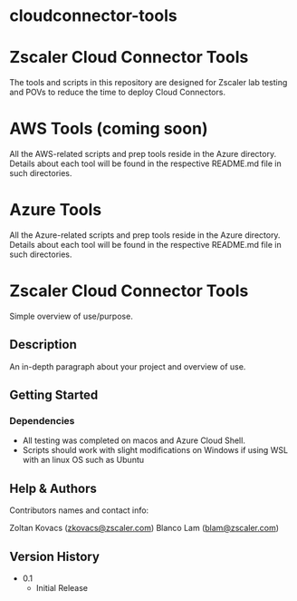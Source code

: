 # cloudconnector-tools

# Zscaler Cloud Connector Tools

The tools and scripts in this repository are designed for Zscaler lab testing and POVs to reduce the time to deploy Cloud Connectors.

# AWS Tools (coming soon)
All the AWS-related scripts and prep tools reside in the Azure directory. 
Details about each tool will be found in the respective README.md file in such directories.

# Azure Tools
All the Azure-related scripts and prep tools reside in the Azure directory. 
Details about each tool will be found in the respective README.md file in such directories.

# Zscaler Cloud Connector Tools

Simple overview of use/purpose.

## Description

An in-depth paragraph about your project and overview of use.

## Getting Started

### Dependencies

* All testing was completed on macos and Azure Cloud Shell.
* Scripts should work with slight modifications on Windows if using WSL with an linux OS such as Ubuntu

## Help & Authors

Contributors names and contact info:

Zoltan Kovacs (zkovacs@zscaler.com)
Blanco Lam (blam@zscaler.com)

## Version History

* 0.1
    * Initial Release
